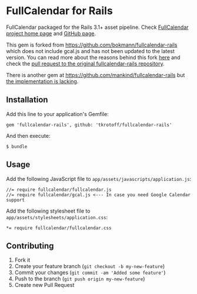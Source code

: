 # FullCalendar for Rails

FullCalendar packaged for the Rails 3.1+ asset pipeline.
Check [FullCalendar project home page](http://arshaw.com/fullcalendar/) and [GitHub page](https://github.com/arshaw/fullcalendar).

This gem is forked from https://github.com/bokmann/fullcalendar-rails which does not include gcal.js and has not been updated to the latest version.
You can read more about the reasons behind this fork [here](https://github.com/bokmann/fullcalendar-rails/commit/0b1b3506ce81cab733fb840749852eafc626e593#commitcomment-1416352) and check the [pull request to the original fullcalendar-rails repository](https://github.com/bokmann/fullcalendar-rails/pull/3).

There is another gem at https://github.com/mankind/fullcalendar-rails but [the implementation is lacking](https://github.com/mankind/fullcalendar-rails/issues/3).

## Installation

Add this line to your application's Gemfile:

    gem 'fullcalendar-rails', github: 'tkrotoff/fullcalendar-rails'

And then execute:

    $ bundle

## Usage

Add the following JavaScript file to `app/assets/javascripts/application.js`:

    //= require fullcalendar/fullcalendar.js
    //= require fullcalendar/gcal.js <--- In case you need Google Calendar support

Add the following stylesheet file to `app/assets/stylesheets/application.css`:

    *= require fullcalendar/fullcalendar.css

## Contributing

1. Fork it
2. Create your feature branch (`git checkout -b my-new-feature`)
3. Commit your changes (`git commit -am 'Added some feature'`)
4. Push to the branch (`git push origin my-new-feature`)
5. Create new Pull Request

